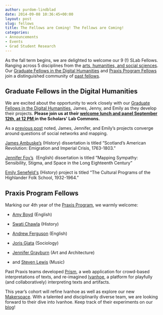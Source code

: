```yaml
---
author: purdom-lindblad
date: 2014-09-08 10:36:45+00:00
layout: post
slug: fellows
title: The Fellows are Coming! The Fellows are Coming!
categories:
- Announcements
- Events
- Grad Student Research
---
```


As the fall term begins, we are delighted to welcome our 9 (!) SLab Fellows. Ranging across 5 disciplines from the [arts, humanities, and social sciences](http://as.virginia.edu/). Our [Graduate Fellows in the Digital Humanities](/graduate-fellowships/) and [Praxis Program Fellows](http://praxis.scholarslab.org) join a distinguished community of [past fellows](/people/).


## Graduate Fellows in the Digital Humanities


We are excited about the opportunity to work closely with our [Graduate Fellows in the Digital Humanities](/graduate-fellowships/), James, Jenny, and Emily as they develop their projects. **Please join us at their [welcome lunch and panel September 12th, at 12 PM ](http://scholarslab.org/events/2014-15-scholars-lab-graduate-fellows-panel/)in the Scholars' Lab Commons.**

As a [previous post](announcements/welcoming-our-new-scholars-lab-fellows/) noted, James, Jennifer, and Emily’s projects converge around questions of social networks and mapping.

[James Ambuske’s](/people/james-ambuske/) (History) dissertation is titled “Scotland’s American Revolution: Emigration and Imperial Crisis, 1763-1803.”

[Jennifer Foy’s](/people/jennifer-foy/)  (English) dissertation is titled “Mapping Sympathy: Sensibility, Stigma, and Space in the Long Eighteenth Century”

[Emily Senefeld's](/people/emily-senefeld/) (History) project is titled “The Cultural Programs of the Highlander Folk School, 1932-1964.”


## Praxis Program Fellows


Marking our 4th year of the [Praxis Program](/graduate-fellowships/), we warmly welcome:



	
  * [Amy Boyd](/people/amy-boyd/) (English)

	
  * [Swati Chawla](/people/swati-chawla/) (History)

	
  * [Andrew Ferguson](/people/andrew-ferguson/) (English)

	
  * [Joris Gjata](/people/joris-gjata/) (Sociology)

	
  * [Jennifer Grayburn](/people/jennifer-grayburn/) (Art and Architecture)

	
  * and [Steven Lewis](/people/steven-lewis/) (Music)


Past Praxis teams developed [Prism](http://prism.scholarslab.org/), a web application for crowd-based interpretations of texts, and re-imagined [Ivanhoe](http://ivanhoe.scholarslab.org), a platform for playfully (and collaboratively) interpreting texts and artifacts.

This year’s cohort will refine Ivanhoe as well as explore our new [Makerspace](/makerspace/). With a talented and disciplinarily diverse team, we are looking forward to their dive into Ivanhoe. Keep track of their experiments on our [blog](/archives/)!
